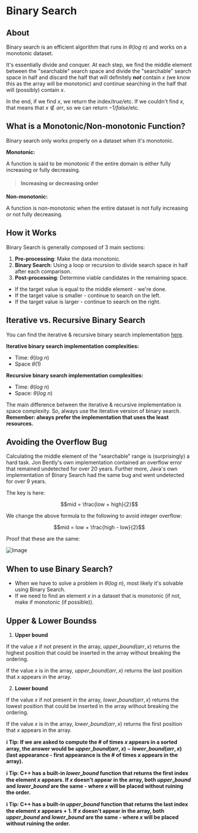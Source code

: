 # Binary Search

## About

Binary search is an efficient algorithm that runs in $\theta(log \ n)$ and works on a monotonic dataset.

It's essentially divide and conquer. At each step, we find the middle element between the "searchable" search space and divide the "searchable" search space in half and discard the half that will definitely **_not_** contain $x$ (we know this as the array will be monotonic) and continue searching in the half that will (possibly) contain $x$.

In the end, if we find $x$, we return the index/$true$/etc. If we couldn't find $x$, that means that $x \notin arr$, so we can return $-1$/$false$/etc.

## What is a Monotonic/Non-monotonic Function?

Binary search only works properly on a dataset when it's monotonic.

**Monotonic:**

A function is said to be monotonic if the entire domain is either fully increasing or fully decreasing.

> #### **Increasing or decreasing order**

**Non-monotonic:**

A function is non-monotonic when the entire dataset is not fully increasing or not fully decreasing.

## How it Works

Binary Search is generally composed of 3 main sections:

1. **Pre-processing**: Make the data monotonic.
2. **Binary Search**: Using a loop or recursion to divide search space in half after each comparison.
3. **Post-processing**: Determine viable candidates in the remaining space.

-   If the target value is equal to the middle element - we're done.
-   If the target value is smaller - continue to search on the left.
-   If the target value is larger - continue to search on the right.

## Iterative vs. Recursive Binary Search

You can find the iterative & recursive binary search implementation [here](https://www.geeksforgeeks.org/binary-search/).

**Iterative binary search implementation complexities:**

- Time: $\theta(log \ n)$
- Space $\theta(1)$

**Recursive binary search implementation complexities:**

- Time: $\theta(log \ n)$
- Space: $\theta(log \ n)$

The main difference between the iterative & recursive implementation is space complexity. So, always use the iterative version of binary search. **Remember: always prefer the implementation that uses the least resources.**

## Avoiding the Overflow Bug

Calculating the middle element of the "searchable" range is (surprisingly) a hard task. Jon Bently's own implementation contained an overflow error that remained undetected for over 20 years. Further more, Java's own implementation of Binary Search had the same bug and went undetected for over 9 years.

The key is here:

$$mid = \frac{low + high}{2}$$

We change the above formula to the following to avoid integer overflow:

$$mid = low + \frac{high - low}{2}$$

Proof that these are the same:

![Image](https://miro.medium.com/max/1400/1*oMP2IjNlw-A40YwjYw74lw.jpeg)

## When to use Binary Search?

- When we have to solve a problem in $\theta(log \ n)$, most likely it's solvable using Binary Search.
- If we need to find an element $x$ in a dataset that is monotonic (if not, make if monotonic (if possible)).

## Upper & Lower Boundss

1. **Upper bound**

If the value $x$ if not present in the array, $upper\_bound(arr, x)$ returns the highest position that could be inserted in the array without breaking the ordering.

If the value $x$ is in the array, $upper\_bound(arr, x)$ returns the last position that $x$ appears in the array.

2. **Lower bound**

If the value $x$ if not present in the array, $lower\_bound(arr, x)$ returns the lowest position that could be inserted in the array without breaking the ordering.

If the value $x$ is in the array, $lower\_bound(arr, x)$ returns the first position that $x$ appears in the array.

**ℹ️ Tip: If we are asked to compute the # of times $x$ appears in a sorted array, the answer would be $upper\_bound(arr, x) - lower\_bound(arr, x)$ (last appearance - first appearance is the # of times $x$ appears in the array).**

**ℹ️ Tip: C++ has a built-in $lower\_bound$ function that returns the first index the element $x$ appears. If $x$ doesn't appear in the array, both $upper\_bound$ and $lower\_bound$ are the same - where $x$ will be placed without ruining the order.**

**ℹ️ Tip: C++ has a built-in $upper\_bound$ function that returns the last index the element $x$ appears + 1. If $x$ doesn't appear in the array, both $upper\_bound$ and $lower\_bound$ are the same - where $x$ will be placed without ruining the order.**
